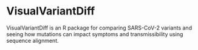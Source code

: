 # VisualVariantDiff
VisualVariantDiff is an R package for comparing SARS-CoV-2 variants and seeing how mutations can impact symptoms and transmissibility using sequence alignment.
